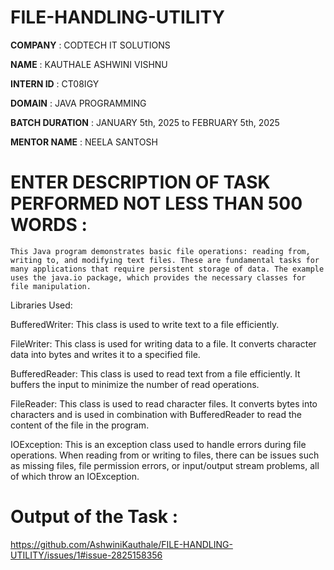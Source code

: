 # FILE-HANDLING-UTILITY

**COMPANY** : CODTECH IT SOLUTIONS

**NAME** : KAUTHALE ASHWINI VISHNU

**INTERN ID** :  CT08IGY

**DOMAIN** : JAVA PROGRAMMING

**BATCH DURATION** : JANUARY 5th, 2025 to FEBRUARY 5th, 2025

**MENTOR NAME** : NEELA SANTOSH

# ENTER DESCRIPTION OF TASK PERFORMED NOT LESS THAN 500 WORDS :

    This Java program demonstrates basic file operations: reading from, writing to, and modifying text files. These are fundamental tasks for many applications that require persistent storage of data. The example uses the java.io package, which provides the necessary classes for file manipulation.

 Libraries Used:
 
BufferedWriter: This class is used to write text to a file efficiently. 

FileWriter: This class is used for writing data to a file. It converts character data into bytes and writes it to a specified file.

BufferedReader: This class is used to read text from a file efficiently. It buffers the input to minimize the number of read operations.

FileReader: This class is used to read character files. It converts bytes into characters and is used in combination with BufferedReader to read the content of the file in the program.

IOException: This is an exception class used to handle errors during file operations. When reading from or writing to files, there can be issues such as missing files, file permission errors, or input/output stream problems, all of which throw an IOException.
    
# Output of the Task :

   https://github.com/AshwiniKauthale/FILE-HANDLING-UTILITY/issues/1#issue-2825158356
